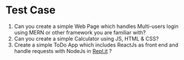 # Test Case

1. Can you create a simple Web Page which handles Multi-users login using MERN or other framework you are familiar with?
2. Can you create a simple Calculator using JS, HTML & CSS? 
3. Create a simple ToDo App which includes ReactJs as front end and handle requests with NodeJs in [Repl.it](http://Repl.it) ?